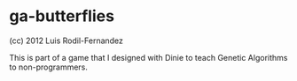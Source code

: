 ga-butterflies
==============

(cc) 2012 Luis Rodil-Fernandez

This is part of a game that I designed with Dinie to teach Genetic Algorithms to non-programmers.
